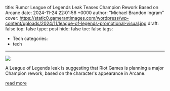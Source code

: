 title: Rumor League of Legends Leak Teases Champion Rework Based on Arcane
date: 2024-11-24 22:01:56 +0000
author: "Michael Brandon Ingram"
cover: https://static0.gamerantimages.com/wordpress/wp-content/uploads/2024/11/league-of-legends-promotional-visual.jpg
draft: false
top: false
type: post
hide: false
toc: false
tags:
  - Tech
categories:
  - tech
---

![](https://static0.gamerantimages.com/wordpress/wp-content/uploads/2024/11/league-of-legends-promotional-visual.jpg)

A League of Legends leak is suggesting that Riot Games is planning a major Champion rework, based on the character's appearance in Arcane.

[read more](https://gamerant.com/league-of-legends-leak-viktor-rework-arcane/)
